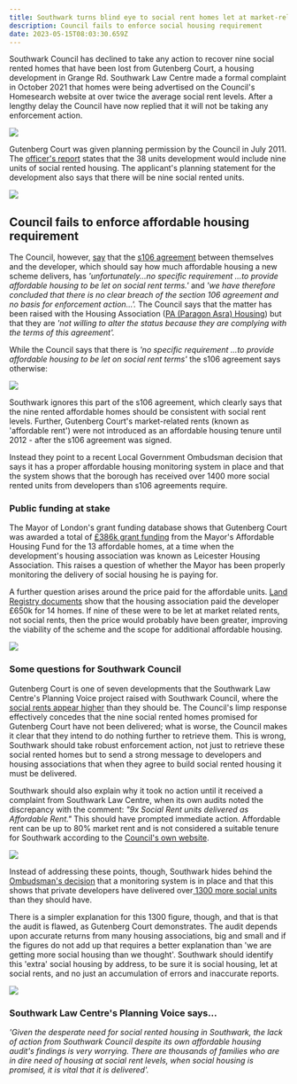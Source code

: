 ```yaml
---
title: Southwark turns blind eye to social rent homes let at market-related rents
description: Council fails to enforce social housing requirement
date: 2023-05-15T08:03:30.659Z
---
```

Southwark Council has declined to take any action to recover nine social rented homes that have been lost from Gutenberg Court, a housing development in Grange Rd.  Southwark Law Centre made a formal complaint in October 2021 that homes were being advertised on the Council's Homesearch website at over twice the average social rent levels.   After a lengthy delay the Council have now replied that it will not be taking any enforcement action.

![](img/img_20230518_131153.jpg)

Gutenberg Court was given planning permission by the Council in July 2011.  The [officer's report](https://moderngov.southwark.gov.uk/documents/s21421/Item%201%20report.pdf) states that the 38 units development would include nine units of social rented housing.  The applicant's planning statement for the development also says that there will be nine social rented units. 

![](img/11_ap_1390-planning_statement-3054269.pdf-google-chrome-15_05_2023-10_10_25.png)

## Council fails to enforce affordable housing requirement

The Council, however, [say](img/GutenbergSouthwarkResponse.pdf) that the [s106 agreement](img/gutenbergs106.pdf) between themselves and the developer, which should say how much affordable housing a new scheme delivers, has *'unfortunately...no specific requirement ...to provide affordable housing to be let on social rent terms.'* and *'we have therefore concluded that there is no clear breach of the section 106 agreement and no basis for enforcement action...'.*   The Council says that the matter has been raised with the Housing Association ([PA (Paragon Asra) Housing](https://www.pahousing.co.uk/)) but that they are *'not willing to alter the status because they are complying with the terms of this agreement'.* 

While the Council says that there is *'no specific requirement ...to provide affordable housing to be let on social rent terms'* the s106 agreement says otherwise:

![](img/gutenbergrented.png)

Southwark ignores this part of the s106 agreement, which clearly says that the nine rented affordable homes should be consistent with social rent levels. Further, Gutenberg Court's market-related rents (known as 'affordable rent') were not introduced as an affordable housing tenure until 2012 - after the s106 agreement was signed.

Instead they point to a recent Local Government Ombudsman decision that says it has a proper affordable housing monitoring system in place and that the system shows that the borough has received over 1400 more social rented units from developers than s106 agreements require.

### Public funding at stake

The Mayor of London's grant funding database shows that Gutenberg Court was awarded a total of [£386k grant funding](https://www.35percent.org/img/GLA+Affordable+Housing+Dataset_v1_0-1.xls) from the Mayor's Affordable Housing Fund for the 13 affordable homes, at a time when the development's housing association was known as Leicester Housing Association. This raises a question of whether  the Mayor has been properly monitoring the delivery of social housing he is paying for. 

A further question arises around the price paid for the affordable units. [Land Registry documents](/img/LRGutenberg.pdf) show that the housing association paid the developer £650k for 14 homes.  If nine of these were to be let at market related rents, not social rents, then the price would probably have been greater, improving the viability of the scheme and the scope for additional affordable housing.

![](img/gutenbergfunding.png)

### Some questions for Southwark Council

Gutenberg Court is one of seven developments that the Southwark Law Centre's Planning Voice project raised with Southwark Council, where the [social rents appear higher](https://www.35percent.org/posts/southwarks-new-developments-that-fail-to-deliver-social-rent/) than they should be.  The Council's limp response effectively concedes that the nine social rented homes promised for Gutenberg Court have not been delivered; what is worse, the Council makes it clear that they intend to do nothing further to retrieve them. This is wrong, Southwark should take robust enforcement action, not just to retrieve these social rented homes but to send a strong message to developers and housing associations that when they agree to build social rented housing it must be delivered.

Southwark should also explain why it took no action until it received a complaint from Southwark Law Centre, when its own audits noted the discrepancy with the comment: *"9x Social Rent units delivered as Affordable Rent."* This should have prompted immediate action. Affordable rent can be up to 80% market rent and is not considered a suitable tenure for Southwark according to the [Council's own website](https://www.southwark.gov.uk/planning-and-building-control/planning-policy-and-guidance/monitoring/monitoring-affordable-housing-delivery#Affordable-housing-policy-timeline).

![](img/notaffordable.png)

Instead of addressing these points, though, Southwark hides behind the [Ombudsman's decision](https://www.lgo.org.uk/decisions/planning/other/21-009-646) that a monitoring system is in place and that this shows that private developers have delivered over[ 1300 more social units](https://www.southwark.gov.uk/news/2022/dec/southwark-council-takes-action-on-affordable-homes-promises) than they should have.

There is a simpler explanation for this 1300 figure, though, and that is that the audit is flawed, as Gutenberg Court demonstrates.  The audit depends upon accurate returns from many housing associations, big and small and if the figures do not add up that requires a better explanation than 'we are getting more social housing than we thought'.  Southwark should identify this 'extra' social housing by address, to be sure it is social housing, let at social rents, and no just an accumulation of errors and inaccurate reports. 

![](img/screenshot_of_southwarks_ah_monitoring_gutenberg_court_-002-_240523.png)

### Southwark Law Centre's Planning Voice says...

*'Given the desperate need for social rented housing in Southwark, the lack of action from Southwark Council despite its own affordable housing audit's findings is very worrying.
There are thousands of families who are in dire need of housing at social rent levels, when social housing is promised, it is vital that it is delivered'.*